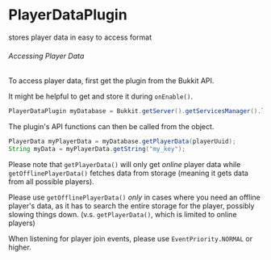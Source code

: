 # PlayerDataPlugin
stores player data in easy to access format

###### Accessing Player Data
To access player data, first get the plugin from the Bukkit API.

It might be helpful to get and store it during `onEnable()`.


```java
PlayerDataPlugin myDatabase = Bukkit.getServer().getServicesManager().load(PlayerDataPlugin.class);
```

The plugin's API functions can then be called from the object.

```java
PlayerData myPlayerData = myDatabase.getPlayerData(playerUuid);
String myData = myPlayerData.getString("my_key");
```


Please note that `getPlayerData()` will only get _online_ player data while `getOfflinePlayerData()` fetches data from storage (meaning it gets data from all possible players).

Please use `getOfflinePlayerData()` _only_ in cases where you need an offline player's data, as it has to search the entire storage for the player, possibly slowing things down. (v.s. `getPlayerData()`, which is limited to online players)

When listening for player join events, please use `EventPriority.NORMAL` or higher.